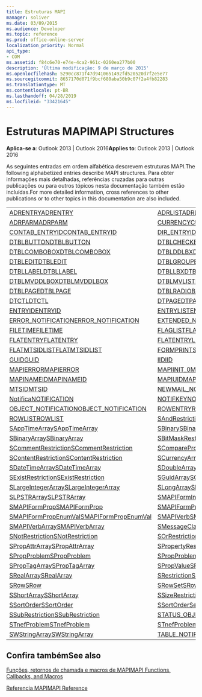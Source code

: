 ```yaml
---
title: Estruturas MAPI
manager: soliver
ms.date: 03/09/2015
ms.audience: Developer
ms.topic: reference
ms.prod: office-online-server
localization_priority: Normal
api_type:
- COM
ms.assetid: f84c6e70-e74e-4ca2-961c-0260ea277b00
description: 'Última modificação: 9 de março de 2015'
ms.openlocfilehash: 5290cc871f47d9410651492fd520520d7f2e5e77
ms.sourcegitcommit: 8657170d071f9bcf680aba50b9c07f2a4fb82283
ms.translationtype: MT
ms.contentlocale: pt-BR
ms.lasthandoff: 04/28/2019
ms.locfileid: "33421645"
---
```

# <a name="mapi-structures"></a><span data-ttu-id="bc260-103">Estruturas MAPI</span><span class="sxs-lookup"><span data-stu-id="bc260-103">MAPI Structures</span></span>

  
  
<span data-ttu-id="bc260-104">**Aplica-se a**: Outlook 2013 | Outlook 2016</span><span class="sxs-lookup"><span data-stu-id="bc260-104">**Applies to**: Outlook 2013 | Outlook 2016</span></span> 
  
<span data-ttu-id="bc260-105">As seguintes entradas em ordem alfabética descrevem estruturas MAPI.</span><span class="sxs-lookup"><span data-stu-id="bc260-105">The following alphabetized entries describe MAPI structures.</span></span> <span data-ttu-id="bc260-106">Para obter informações mais detalhadas, referências cruzadas para outras publicações ou para outros tópicos nesta documentação também estão incluídas.</span><span class="sxs-lookup"><span data-stu-id="bc260-106">For more detailed information, cross references to other publications or to other topics in this documentation are also included.</span></span>
  
|||
|:-----|:-----|
|[<span data-ttu-id="bc260-107">ADRENTRY</span><span class="sxs-lookup"><span data-stu-id="bc260-107">ADRENTRY</span></span>](adrentry.md) <br/> |[<span data-ttu-id="bc260-108">ADRLIST</span><span class="sxs-lookup"><span data-stu-id="bc260-108">ADRLIST</span></span>](adrlist.md) <br/> |
|[<span data-ttu-id="bc260-109">ADRPARM</span><span class="sxs-lookup"><span data-stu-id="bc260-109">ADRPARM</span></span>](adrparm.md) <br/> |[<span data-ttu-id="bc260-110">CURRENCY</span><span class="sxs-lookup"><span data-stu-id="bc260-110">CURRENCY</span></span>](currency.md) <br/> |
|[<span data-ttu-id="bc260-111">CONTAB_ENTRYID</span><span class="sxs-lookup"><span data-stu-id="bc260-111">CONTAB_ENTRYID</span></span>](contab_entryid.md) <br/> |[<span data-ttu-id="bc260-112">DIR_ENTRYID</span><span class="sxs-lookup"><span data-stu-id="bc260-112">DIR_ENTRYID</span></span>](dir_entryid.md) <br/> |
|[<span data-ttu-id="bc260-113">DTBLBUTTON</span><span class="sxs-lookup"><span data-stu-id="bc260-113">DTBLBUTTON</span></span>](dtblbutton.md) <br/> |[<span data-ttu-id="bc260-114">DTBLCHECKBOX</span><span class="sxs-lookup"><span data-stu-id="bc260-114">DTBLCHECKBOX</span></span>](dtblcheckbox.md) <br/> |
|[<span data-ttu-id="bc260-115">DTBLCOMBOBOX</span><span class="sxs-lookup"><span data-stu-id="bc260-115">DTBLCOMBOBOX</span></span>](dtblcombobox.md) <br/> |[<span data-ttu-id="bc260-116">DTBLDDLBX</span><span class="sxs-lookup"><span data-stu-id="bc260-116">DTBLDDLBX</span></span>](dtblddlbx.md) <br/> |
|[<span data-ttu-id="bc260-117">DTBLEDIT</span><span class="sxs-lookup"><span data-stu-id="bc260-117">DTBLEDIT</span></span>](dtbledit.md) <br/> |[<span data-ttu-id="bc260-118">DTBLGROUPBOX</span><span class="sxs-lookup"><span data-stu-id="bc260-118">DTBLGROUPBOX</span></span>](dtblgroupbox.md) <br/> |
|[<span data-ttu-id="bc260-119">DTBLLABEL</span><span class="sxs-lookup"><span data-stu-id="bc260-119">DTBLLABEL</span></span>](dtbllabel.md) <br/> |[<span data-ttu-id="bc260-120">DTBLLBX</span><span class="sxs-lookup"><span data-stu-id="bc260-120">DTBLLBX</span></span>](dtbllbx.md) <br/> |
|[<span data-ttu-id="bc260-121">DTBLMVDDLBOX</span><span class="sxs-lookup"><span data-stu-id="bc260-121">DTBLMVDDLBOX</span></span>](dtblmvddlbox.md) <br/> |[<span data-ttu-id="bc260-122">DTBLMVLISTBOX</span><span class="sxs-lookup"><span data-stu-id="bc260-122">DTBLMVLISTBOX</span></span>](dtblmvlistbox.md) <br/> |
|[<span data-ttu-id="bc260-123">DTBLPAGE</span><span class="sxs-lookup"><span data-stu-id="bc260-123">DTBLPAGE</span></span>](dtblpage.md) <br/> |[<span data-ttu-id="bc260-124">DTBLRADIOBUTTON</span><span class="sxs-lookup"><span data-stu-id="bc260-124">DTBLRADIOBUTTON</span></span>](dtblradiobutton.md) <br/> |
|[<span data-ttu-id="bc260-125">DTCTL</span><span class="sxs-lookup"><span data-stu-id="bc260-125">DTCTL</span></span>](dtctl.md) <br/> |[<span data-ttu-id="bc260-126">DTPAGE</span><span class="sxs-lookup"><span data-stu-id="bc260-126">DTPAGE</span></span>](dtpage.md) <br/> |
|[<span data-ttu-id="bc260-127">ENTRYID</span><span class="sxs-lookup"><span data-stu-id="bc260-127">ENTRYID</span></span>](entryid.md) <br/> |[<span data-ttu-id="bc260-128">ENTRYLIST</span><span class="sxs-lookup"><span data-stu-id="bc260-128">ENTRYLIST</span></span>](entrylist.md) <br/> |
|[<span data-ttu-id="bc260-129">ERROR_NOTIFICATION</span><span class="sxs-lookup"><span data-stu-id="bc260-129">ERROR_NOTIFICATION</span></span>](error_notification.md) <br/> |[<span data-ttu-id="bc260-130">EXTENDED_NOTIFICATION</span><span class="sxs-lookup"><span data-stu-id="bc260-130">EXTENDED_NOTIFICATION</span></span>](extended_notification.md) <br/> |
|[<span data-ttu-id="bc260-131">FILETIME</span><span class="sxs-lookup"><span data-stu-id="bc260-131">FILETIME</span></span>](filetime.md) <br/> |[<span data-ttu-id="bc260-132">FLAGLIST</span><span class="sxs-lookup"><span data-stu-id="bc260-132">FLAGLIST</span></span>](flaglist.md) <br/> |
|[<span data-ttu-id="bc260-133">FLATENTRY</span><span class="sxs-lookup"><span data-stu-id="bc260-133">FLATENTRY</span></span>](flatentry.md) <br/> |[<span data-ttu-id="bc260-134">FLATENTRYLIST</span><span class="sxs-lookup"><span data-stu-id="bc260-134">FLATENTRYLIST</span></span>](flatentrylist.md) <br/> |
|[<span data-ttu-id="bc260-135">FLATMTSIDLIST</span><span class="sxs-lookup"><span data-stu-id="bc260-135">FLATMTSIDLIST</span></span>](flatmtsidlist.md) <br/> |[<span data-ttu-id="bc260-136">FORMPRINTSETUP</span><span class="sxs-lookup"><span data-stu-id="bc260-136">FORMPRINTSETUP</span></span>](formprintsetup.md) <br/> |
|[<span data-ttu-id="bc260-137">GUID</span><span class="sxs-lookup"><span data-stu-id="bc260-137">GUID</span></span>](guid.md) <br/> |[<span data-ttu-id="bc260-138">IID</span><span class="sxs-lookup"><span data-stu-id="bc260-138">IID</span></span>](iid.md) <br/> |
|[<span data-ttu-id="bc260-139">MAPIERROR</span><span class="sxs-lookup"><span data-stu-id="bc260-139">MAPIERROR</span></span>](mapierror.md) <br/> |[<span data-ttu-id="bc260-140">MAPIINIT_0</span><span class="sxs-lookup"><span data-stu-id="bc260-140">MAPIINIT_0</span></span>](mapiinit_0.md) <br/> |
|[<span data-ttu-id="bc260-141">MAPINAMEID</span><span class="sxs-lookup"><span data-stu-id="bc260-141">MAPINAMEID</span></span>](mapinameid.md) <br/> |[<span data-ttu-id="bc260-142">MAPIUID</span><span class="sxs-lookup"><span data-stu-id="bc260-142">MAPIUID</span></span>](mapiuid.md) <br/> |
|[<span data-ttu-id="bc260-143">MTSID</span><span class="sxs-lookup"><span data-stu-id="bc260-143">MTSID</span></span>](mtsid.md) <br/> |[<span data-ttu-id="bc260-144">NEWMAIL_NOTIFICATION</span><span class="sxs-lookup"><span data-stu-id="bc260-144">NEWMAIL_NOTIFICATION</span></span>](newmail_notification.md) <br/> |
|[<span data-ttu-id="bc260-145">Notifica</span><span class="sxs-lookup"><span data-stu-id="bc260-145">NOTIFICATION</span></span>](notification.md) <br/> |[<span data-ttu-id="bc260-146">NOTIFKEY</span><span class="sxs-lookup"><span data-stu-id="bc260-146">NOTIFKEY</span></span>](notifkey.md) <br/> |
|[<span data-ttu-id="bc260-147">OBJECT_NOTIFICATION</span><span class="sxs-lookup"><span data-stu-id="bc260-147">OBJECT_NOTIFICATION</span></span>](object_notification.md) <br/> |[<span data-ttu-id="bc260-148">ROWENTRY</span><span class="sxs-lookup"><span data-stu-id="bc260-148">ROWENTRY</span></span>](rowentry.md) <br/> |
|[<span data-ttu-id="bc260-149">ROWLIST</span><span class="sxs-lookup"><span data-stu-id="bc260-149">ROWLIST</span></span>](rowlist.md) <br/> |[<span data-ttu-id="bc260-150">SAndRestriction</span><span class="sxs-lookup"><span data-stu-id="bc260-150">SAndRestriction</span></span>](sandrestriction.md) <br/> |
|[<span data-ttu-id="bc260-151">SAppTimeArray</span><span class="sxs-lookup"><span data-stu-id="bc260-151">SAppTimeArray</span></span>](sapptimearray.md) <br/> |[<span data-ttu-id="bc260-152">SBinary</span><span class="sxs-lookup"><span data-stu-id="bc260-152">SBinary</span></span>](sbinary.md) <br/> |
|[<span data-ttu-id="bc260-153">SBinaryArray</span><span class="sxs-lookup"><span data-stu-id="bc260-153">SBinaryArray</span></span>](sbinaryarray.md) <br/> |[<span data-ttu-id="bc260-154">SBitMaskRestriction</span><span class="sxs-lookup"><span data-stu-id="bc260-154">SBitMaskRestriction</span></span>](sbitmaskrestriction.md) <br/> |
|[<span data-ttu-id="bc260-155">SCommentRestriction</span><span class="sxs-lookup"><span data-stu-id="bc260-155">SCommentRestriction</span></span>](scommentrestriction.md) <br/> |[<span data-ttu-id="bc260-156">SComparePropsRestriction</span><span class="sxs-lookup"><span data-stu-id="bc260-156">SComparePropsRestriction</span></span>](scomparepropsrestriction.md) <br/> |
|[<span data-ttu-id="bc260-157">SContentRestriction</span><span class="sxs-lookup"><span data-stu-id="bc260-157">SContentRestriction</span></span>](scontentrestriction.md) <br/> |[<span data-ttu-id="bc260-158">SCurrencyArray</span><span class="sxs-lookup"><span data-stu-id="bc260-158">SCurrencyArray</span></span>](scurrencyarray.md) <br/> |
|[<span data-ttu-id="bc260-159">SDateTimeArray</span><span class="sxs-lookup"><span data-stu-id="bc260-159">SDateTimeArray</span></span>](sdatetimearray.md) <br/> |[<span data-ttu-id="bc260-160">SDoubleArray</span><span class="sxs-lookup"><span data-stu-id="bc260-160">SDoubleArray</span></span>](sdoublearray.md) <br/> |
|[<span data-ttu-id="bc260-161">SExistRestriction</span><span class="sxs-lookup"><span data-stu-id="bc260-161">SExistRestriction</span></span>](sexistrestriction.md) <br/> |[<span data-ttu-id="bc260-162">SGuidArray</span><span class="sxs-lookup"><span data-stu-id="bc260-162">SGuidArray</span></span>](sguidarray.md) <br/> |
|[<span data-ttu-id="bc260-163">SLargeIntegerArray</span><span class="sxs-lookup"><span data-stu-id="bc260-163">SLargeIntegerArray</span></span>](slargeintegerarray.md) <br/> |[<span data-ttu-id="bc260-164">SLongArray</span><span class="sxs-lookup"><span data-stu-id="bc260-164">SLongArray</span></span>](slongarray.md) <br/> |
|[<span data-ttu-id="bc260-165">SLPSTRArray</span><span class="sxs-lookup"><span data-stu-id="bc260-165">SLPSTRArray</span></span>](slpstrarray.md) <br/> |[<span data-ttu-id="bc260-166">SMAPIFormInfoArray</span><span class="sxs-lookup"><span data-stu-id="bc260-166">SMAPIFormInfoArray</span></span>](smapiforminfoarray.md) <br/> |
|[<span data-ttu-id="bc260-167">SMAPIFormProp</span><span class="sxs-lookup"><span data-stu-id="bc260-167">SMAPIFormProp</span></span>](smapiformprop.md) <br/> |[<span data-ttu-id="bc260-168">SMAPIFormPropArray</span><span class="sxs-lookup"><span data-stu-id="bc260-168">SMAPIFormPropArray</span></span>](smapiformproparray.md) <br/> |
|[<span data-ttu-id="bc260-169">SMAPIFormPropEnumVal</span><span class="sxs-lookup"><span data-stu-id="bc260-169">SMAPIFormPropEnumVal</span></span>](smapiformpropenumval.md) <br/> |[<span data-ttu-id="bc260-170">SMAPIVerb</span><span class="sxs-lookup"><span data-stu-id="bc260-170">SMAPIVerb</span></span>](smapiverb.md) <br/> |
|[<span data-ttu-id="bc260-171">SMAPIVerbArray</span><span class="sxs-lookup"><span data-stu-id="bc260-171">SMAPIVerbArray</span></span>](smapiverbarray.md) <br/> |[<span data-ttu-id="bc260-172">SMessageClassArray</span><span class="sxs-lookup"><span data-stu-id="bc260-172">SMessageClassArray</span></span>](smessageclassarray.md) <br/> |
|[<span data-ttu-id="bc260-173">SNotRestriction</span><span class="sxs-lookup"><span data-stu-id="bc260-173">SNotRestriction</span></span>](snotrestriction.md) <br/> |[<span data-ttu-id="bc260-174">SOrRestriction</span><span class="sxs-lookup"><span data-stu-id="bc260-174">SOrRestriction</span></span>](sorrestriction.md) <br/> |
|[<span data-ttu-id="bc260-175">SPropAttrArray</span><span class="sxs-lookup"><span data-stu-id="bc260-175">SPropAttrArray</span></span>](spropattrarray.md) <br/> |[<span data-ttu-id="bc260-176">SPropertyRestriction</span><span class="sxs-lookup"><span data-stu-id="bc260-176">SPropertyRestriction</span></span>](spropertyrestriction.md) <br/> |
|[<span data-ttu-id="bc260-177">SPropProblem</span><span class="sxs-lookup"><span data-stu-id="bc260-177">SPropProblem</span></span>](spropproblem.md) <br/> |[<span data-ttu-id="bc260-178">SPropProblemArray</span><span class="sxs-lookup"><span data-stu-id="bc260-178">SPropProblemArray</span></span>](spropproblemarray.md) <br/> |
|[<span data-ttu-id="bc260-179">SPropTagArray</span><span class="sxs-lookup"><span data-stu-id="bc260-179">SPropTagArray</span></span>](sproptagarray.md) <br/> |[<span data-ttu-id="bc260-180">SPropValue</span><span class="sxs-lookup"><span data-stu-id="bc260-180">SPropValue</span></span>](spropvalue.md) <br/> |
|[<span data-ttu-id="bc260-181">SRealArray</span><span class="sxs-lookup"><span data-stu-id="bc260-181">SRealArray</span></span>](srealarray.md) <br/> |[<span data-ttu-id="bc260-182">SRestriction</span><span class="sxs-lookup"><span data-stu-id="bc260-182">SRestriction</span></span>](srestriction.md) <br/> |
|[<span data-ttu-id="bc260-183">SRow</span><span class="sxs-lookup"><span data-stu-id="bc260-183">SRow</span></span>](srow.md) <br/> |[<span data-ttu-id="bc260-184">SRowSet</span><span class="sxs-lookup"><span data-stu-id="bc260-184">SRowSet</span></span>](srowset.md) <br/> |
|[<span data-ttu-id="bc260-185">SShortArray</span><span class="sxs-lookup"><span data-stu-id="bc260-185">SShortArray</span></span>](sshortarray.md) <br/> |[<span data-ttu-id="bc260-186">SSizeRestriction</span><span class="sxs-lookup"><span data-stu-id="bc260-186">SSizeRestriction</span></span>](ssizerestriction.md) <br/> |
|[<span data-ttu-id="bc260-187">SSortOrder</span><span class="sxs-lookup"><span data-stu-id="bc260-187">SSortOrder</span></span>](ssortorder.md) <br/> |[<span data-ttu-id="bc260-188">SSortOrderSet</span><span class="sxs-lookup"><span data-stu-id="bc260-188">SSortOrderSet</span></span>](ssortorderset.md) <br/> |
|[<span data-ttu-id="bc260-189">SSubRestriction</span><span class="sxs-lookup"><span data-stu-id="bc260-189">SSubRestriction</span></span>](ssubrestriction.md) <br/> |[<span data-ttu-id="bc260-190">STATUS_OBJECT_NOTIFICATION</span><span class="sxs-lookup"><span data-stu-id="bc260-190">STATUS_OBJECT_NOTIFICATION</span></span>](status_object_notification.md) <br/> |
|[<span data-ttu-id="bc260-191">STnefProblem</span><span class="sxs-lookup"><span data-stu-id="bc260-191">STnefProblem</span></span>](stnefproblem.md) <br/> |[<span data-ttu-id="bc260-192">STnefProblemArray</span><span class="sxs-lookup"><span data-stu-id="bc260-192">STnefProblemArray</span></span>](stnefproblemarray.md) <br/> |
|[<span data-ttu-id="bc260-193">SWStringArray</span><span class="sxs-lookup"><span data-stu-id="bc260-193">SWStringArray</span></span>](swstringarray.md) <br/> |[<span data-ttu-id="bc260-194">TABLE_NOTIFICATION</span><span class="sxs-lookup"><span data-stu-id="bc260-194">TABLE_NOTIFICATION</span></span>](table_notification.md) <br/> |
   
## <a name="see-also"></a><span data-ttu-id="bc260-195">Confira também</span><span class="sxs-lookup"><span data-stu-id="bc260-195">See also</span></span>



[<span data-ttu-id="bc260-196">Funções, retornos de chamada e macros de MAPI</span><span class="sxs-lookup"><span data-stu-id="bc260-196">MAPI Functions, Callbacks, and Macros</span></span>](mapi-functions-callbacks-and-macros.md)


[<span data-ttu-id="bc260-197">Referencia MAPI</span><span class="sxs-lookup"><span data-stu-id="bc260-197">MAPI Reference</span></span>](mapi-reference.md)


